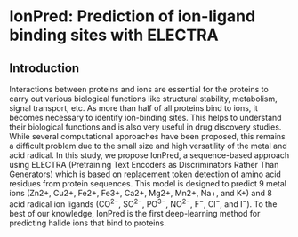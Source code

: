 # IonPred: Prediction of ion-ligand binding sites with ELECTRA

## Introduction
Interactions between proteins and ions are essential for the proteins to carry out various biological functions like structural stability, metabolism, signal transport, etc. As more than half of all proteins bind to ions, it becomes necessary to identify ion-binding sites. This helps to understand their biological functions and is also very useful in drug discovery studies. While several computational approaches have been proposed, this remains a difficult problem due to the small size and high versatility of the metal and acid radical. In this study, we propose IonPred, a sequence-based approach using ELECTRA (Pretraining Text Encoders as Discriminators Rather Than Generators) which is based on replacement token detection of amino acid residues from protein sequences. This model is designed to predict 9 metal ions (Zn2+, Cu2+, Fe2+, Fe3+, Ca2+, Mg2+, Mn2+, Na+, and K+) and 8 acid radical ion ligands (CO<sup>2−</sup>, SO<sup>2−</sup>, PO<sup>3−</sup>, NO<sup>2−</sup>, F<sup>−</sup>, Cl<sup>−</sup>, and I<sup>−</sup>).   To the best of our knowledge, IonPred is the first deep-learning method for predicting halide ions that bind to proteins.
